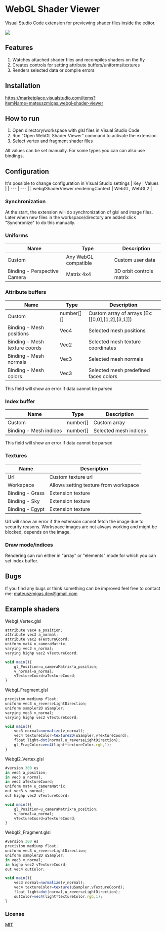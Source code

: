 # WebGL Shader Viewer

Visual Studio Code extension for previewing shader files inside the editor.

![](https://github.com/mateuszmigas/webgl-shader-viewer/blob/main/docs/images/presentation.gif?raw=true)

## Features

1. Watches attached shader files and recompiles shaders on the fly
2. Creates controls for setting attribute buffers/uniforms/textures
3. Renders selected data or compile errors

## Installation
https://marketplace.visualstudio.com/items?itemName=mateuszmigas.webgl-shader-viewer

## How to run
1. Open directory/workspace with glsl files in Visual Studio Code
2. Run "Open WebGL Shader Viewer" command to activate the extension
3. Select vertex and fragment shader files

All values can be set manually. For some types you can can also use bindings.

## Configuration
It's possible to change configuration in Visual Studio settings
| Key | Values |
| --- | --- |
| webglShaderViewer.renderingContext | WebGL, WebGL2 |

### Synchronization
At the start, the extension will do synchronization of glsl and image files. Later when new files in the workspace/directory are added click "Synchronize" to do this manually. 

### Uniforms
| Name | Type | Description |
| --- | --- | --- |
| Custom | Any WebGL compatible | Custom user data |
| Binding - Perspective Camera | Matrix 4x4 | 3D orbit controls matrix |

### Attribute buffers
| Name | Type | Description |
| --- | --- | --- |
| Custom | number[][] | Custom array of arrays (Ex: [[0,0],[1,2],[3,1]]) |
| Binding - Mesh positions | Vec4 | Selected mesh positions |
| Binding - Mesh texture coords | Vec2  | Selected mesh texture coordinates |
| Binding - Mesh normals | Vec3 | Selected mesh normals |
| Binding - Mesh colors | Vec3 | Selected mesh predefined faces colors |

This field will show an error if data cannot be parsed

### Index buffer
| Name | Type | Description |
| --- | --- | --- |
| Custom | number[] | Custom array |
| Binding - Mesh indices | number[] | Selected mesh indices |

This field will show an error if data cannot be parsed

### Textures
| Name | Description |
| --- | --- |
| Url | Custom texture url |
| Workspace | Allows setting texture from workspace |
| Binding - Grass | Extension texture |
| Binding - Sky | Extension texture |
| Binding - Egypt | Extension texture |

Url will show an error if the extension cannot fetch the image due to security reasons.
Workspace images are not always working and might be blocked, depends on the image.

### Draw mode/indices
Rendering can run either in "array" or "elements" mode for which you can set index buffer.

## Bugs
If you find any bugs or think something can be improved feel free to contact me: 
mateuszmigas.dev@gmail.com


## Example shaders

Webgl_Vertex.glsl
```js
attribute vec4 a_position;
attribute vec3 a_normal;
attribute vec2 aTextureCoord;
uniform mat4 u_cameraMatrix;
varying vec3 v_normal;
varying highp vec2 vTextureCoord;

void main(){
    gl_Position=u_cameraMatrix*a_position;
    v_normal=a_normal;
    vTextureCoord=aTextureCoord;
}
```

Webgl_Fragment.glsl
```js
precision mediump float;
uniform vec3 u_reverseLightDirection;
uniform sampler2D uSampler;
varying vec3 v_normal;
varying highp vec2 vTextureCoord;

void main(){
    vec3 normal=normalize(v_normal);
    vec4 textureColor=texture2D(uSampler,vTextureCoord);
    float light=dot(normal,u_reverseLightDirection);
    gl_FragColor=vec4(light*textureColor.rgb,1);
}
```

Webgl2_Vertex.glsl
```js
#version 300 es
in vec4 a_position;
in vec3 a_normal;
in vec2 aTextureCoord;
uniform mat4 u_cameraMatrix;
out vec3 v_normal;
out highp vec2 vTextureCoord;

void main(){
    gl_Position=u_cameraMatrix*a_position;
    v_normal=a_normal;
    vTextureCoord=aTextureCoord;
}
```

Webgl2_Fragment.glsl
```js
#version 300 es
precision mediump float;
uniform vec3 u_reverseLightDirection;
uniform sampler2D uSampler;
in vec3 v_normal;
in highp vec2 vTextureCoord;
out vec4 outColor;

void main(){
    vec3 normal=normalize(v_normal);
    vec4 textureColor=texture(uSampler,vTextureCoord);
    float light=dot(normal,u_reverseLightDirection);
    outColor=vec4(light*textureColor.rgb,1);
}

```

### License

[MIT](https://choosealicense.com/licenses/mit/)
